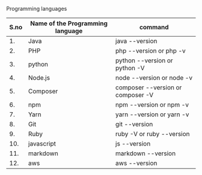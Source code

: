 Programming languages


|S.no| Name of the Programming  language  | command |
| ------------- | ------------- | ------------- |
|1. | Java  | java --version  |
|2. | PHP |	php --version or php -v |
|3. | python| python --version or python -V |
|4. |Node.js	 | node --version or node -v |
|5. |	Composer|composer --version  or composer -V|
|6. |npm | npm --version or npm -v|
|7. |Yarn| 	yarn --version  or yarn -v|
|8. |Git	| git --version | 
|9. | Ruby | ruby -V or ruby --version |
|10.| javascript | js --version |
|11.|markdown|  markdown --version|
|12. | aws | aws --version |
